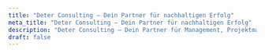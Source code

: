 ```yaml
---
title: "Deter Consulting – Dein Partner für nachhaltigen Erfolg"
meta_title: "Deter Consulting – Dein Partner für nachhaltigen Erfolg"
description: "Deter Consulting – Dein Partner für Management, Projektmanagement und Software-Entwicklung. Individuelle Lösungen, agile Methoden und nachhaltige Strategien für Deinen Unternehmenserfolg."
draft: false
---
```

